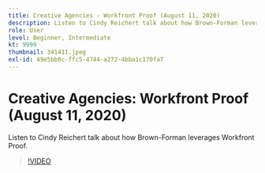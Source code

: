```yaml
---
title: Creative Agencies - Workfront Proof (August 11, 2020)
description: Listen to Cindy Reichert talk about how Brown-Forman leverages Workfront Proof.
role: User
level: Beginner, Intermediate
kt: 9999
thumbnail: 341411.jpeg
exl-id: 49e5bb0c-ffc5-4744-a272-4bba1c170fa7
---
```

# Creative Agencies: Workfront Proof (August 11, 2020)

Listen to Cindy Reichert talk about how Brown-Forman leverages Workfront Proof.

>[!VIDEO](https://video.tv.adobe.com/v/341411/?quality=12&learn=on)
